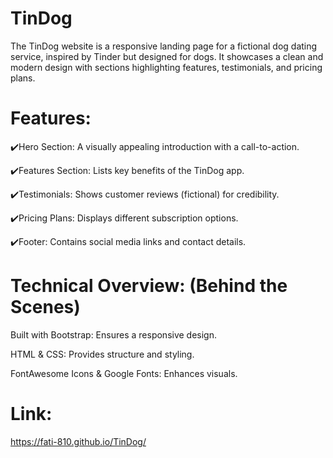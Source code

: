 # TinDog
The TinDog website is a responsive landing page for a fictional dog dating service, inspired by Tinder but designed for dogs. It showcases a clean and modern design with sections highlighting features, testimonials, and pricing plans.

# Features:

✔️Hero Section: A visually appealing introduction with a call-to-action.

✔️Features Section: Lists key benefits of the TinDog app.

✔️Testimonials: Shows customer reviews (fictional) for credibility.

✔️Pricing Plans: Displays different subscription options.

✔️Footer: Contains social media links and contact details.

# Technical Overview: (Behind the Scenes)

Built with Bootstrap: Ensures a responsive design.

HTML & CSS: Provides structure and styling.

FontAwesome Icons & Google Fonts: Enhances visuals.

# Link: 
https://fati-810.github.io/TinDog/
